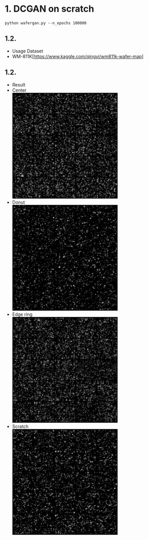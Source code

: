 # 1. DCGAN on scratch  
```shell
python wafergan.py --n_epochs 100000
```

## 1.2. 
- Usage Dataset  
- WM-811K[https://www.kaggle.com/qingyi/wm811k-wafer-map]

## 1.2. 
- Result   
- Center  
![](png/center_demo.gif)
- Donut  
![](png/donut_demo.gif)
- Edge ring  
![](png/edge_ring_demo.gif)
- Scratch  
![](png/scratch_demo.gif)